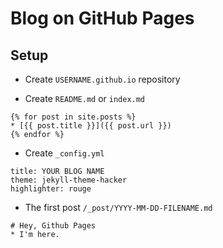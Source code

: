 # Blog on GitHub Pages

## Setup

* Create `USERNAME.github.io` repository

* Create `README.md` or `index.md`

```
{% for post in site.posts %}
* [{{ post.title }}]({{ post.url }})
{% endfor %}
```

* Create `_config.yml`

```
title: YOUR BLOG NAME
theme: jekyll-theme-hacker
highlighter: rouge
```

* The first post `/_post/YYYY-MM-DD-FILENAME.md`

```
# Hey, Github Pages
* I'm here.
```
